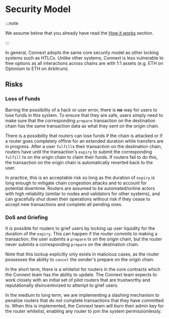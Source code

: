 # Security Model

:::note

We assume below that you already have read the [How it works](howitworks/) section.

:::

In general, Connext adopts the same core security model as other locking systems such as HTLCs. Unlike other systems, Connext is less vulnerable to free options as all interactions across chains are with 1:1 assets (e.g. ETH on Optimism to ETH on Arbitrum).

## Risks

### Loss of Funds

Barring the possibility of a hack or user error, there is **no** way for users to lose funds in this system. To ensure that they are safe, users simply need to make sure that the corresponding `prepare` transaction on the destination chain has the same transaction data as what they sent on the origin chain.

There is a possibility that routers can lose funds if the chain is attacked or if a router goes completely offline for an extended duration while transfers are in progress. After a user `fulfill`s their transaction on the destination chain, routers have until the transaction's `expiry` to submit the corresponding `fulfill` tx on the origin chain to claim their funds. If routers fail to do this, the transaction on the origin chain is automatically reverted back to the user.

In practice, this is an acceptable risk so long as the duration of `expiry` is long enough to mitigate chain congestion attacks and to account for potential downtime. Routers are assumed to be automated/online actors with high reliability (similar to nodes and validators for other systems), and can gracefully shut down their operations without risk if they cease to accept new transactions and complete all pending ones.

### DoS and Griefing

It is possible for routers to grief users by locking up user liquidity for the duration of the `expiry`. This can happen if the router commits to making a transaction, the user submits a `prepare` tx on the origin chain, but the router never submits a corresponding `prepare` on the destination chain.

Note that this lockup explicitly only exists in malicious cases, as the router possesses the ability to `cancel` the sender's prepare on the origin chain.

In the short term, there is a whitelist for routers in the core contracts which the Connext team has the ability to update. The Connext team expects to work closely with an initial set of pilot routers that are trustworthy and reputationally disincentivized to attempt to grief users.

In the medium to long term, we are implementing a slashing mechanism to penalize routers that do not complete transactions that they have committed to. When this is implemented, the Connext team will burn their admin key for the router whitelist, enabling any router to join the system permissionlessly.
